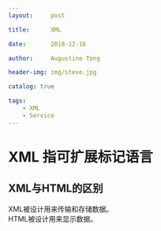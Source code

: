 ```yaml
---
layout:     post

title:      XML

date:       2018-12-16

author:     Augustine Tong

header-img: img/steve.jpg

catalog: true

tags:
    - XML
    - Service
---
```


# XML 指可扩展标记语言

## XML与HTML的区别
XML被设计用来传输和存储数据。  
HTML被设计用来显示数据。  


